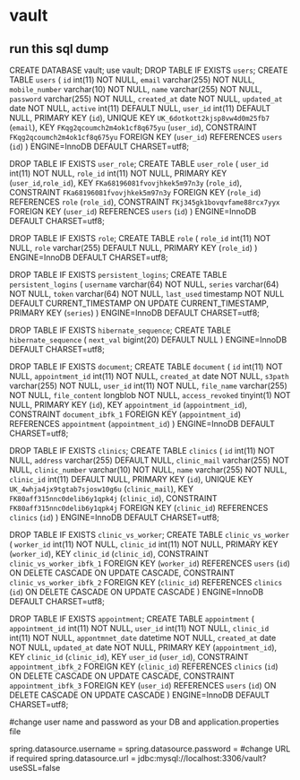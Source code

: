 # vault
## run this sql dump 

CREATE DATABASE vault;
use vault;
DROP TABLE IF EXISTS `users`;
CREATE TABLE `users` (
  `id` int(11) NOT NULL,
  `email` varchar(255) NOT NULL,
  `mobile_number` varchar(10) NOT NULL,
  `name` varchar(255) NOT NULL,
  `password` varchar(255) NOT NULL,
  `created_at` date NOT NULL,
  `updated_at` date NOT NULL,
  `active` int(11) DEFAULT NULL,
  `user_id` int(11) DEFAULT NULL,
  PRIMARY KEY (`id`),
  UNIQUE KEY `UK_6dotkott2kjsp8vw4d0m25fb7` (`email`),
  KEY `FKqg2qcoumch2m4ok1cf8q675yu` (`user_id`),
  CONSTRAINT `FKqg2qcoumch2m4ok1cf8q675yu` FOREIGN KEY (`user_id`) REFERENCES `users` (`id`)
) ENGINE=InnoDB DEFAULT CHARSET=utf8;

DROP TABLE IF EXISTS `user_role`;
CREATE TABLE `user_role` (
  `user_id` int(11) NOT NULL,
  `role_id` int(11) NOT NULL,
  PRIMARY KEY (`user_id`,`role_id`),
  KEY `FKa68196081fvovjhkek5m97n3y` (`role_id`),
  CONSTRAINT `FKa68196081fvovjhkek5m97n3y` FOREIGN KEY (`role_id`) REFERENCES `role` (`role_id`),
  CONSTRAINT `FKj345gk1bovqvfame88rcx7yyx` FOREIGN KEY (`user_id`) REFERENCES `users` (`id`)
) ENGINE=InnoDB DEFAULT CHARSET=utf8;

DROP TABLE IF EXISTS `role`;
CREATE TABLE `role` (
  `role_id` int(11) NOT NULL,
  `role` varchar(255) DEFAULT NULL,
  PRIMARY KEY (`role_id`)
) ENGINE=InnoDB DEFAULT CHARSET=utf8;

DROP TABLE IF EXISTS `persistent_logins`;
CREATE TABLE `persistent_logins` (
  `username` varchar(64) NOT NULL,
  `series` varchar(64) NOT NULL,
  `token` varchar(64) NOT NULL,
  `last_used` timestamp NOT NULL DEFAULT CURRENT_TIMESTAMP ON UPDATE CURRENT_TIMESTAMP,
  PRIMARY KEY (`series`)
) ENGINE=InnoDB DEFAULT CHARSET=utf8;

DROP TABLE IF EXISTS `hibernate_sequence`;
CREATE TABLE `hibernate_sequence` (
  `next_val` bigint(20) DEFAULT NULL
) ENGINE=InnoDB DEFAULT CHARSET=utf8;

DROP TABLE IF EXISTS `document`;
CREATE TABLE `document` (
  `id` int(11) NOT NULL,
  `appointment_id` int(11) NOT NULL,
  `created_at` date NOT NULL,
  `s3path` varchar(255) NOT NULL,
  `user_id` int(11) NOT NULL,
  `file_name` varchar(255) NOT NULL,
  `file_content` longblob NOT NULL,
  `access_revoked` tinyint(1) NOT NULL,
  PRIMARY KEY (`id`),
  KEY `appointment_id` (`appointment_id`),
  CONSTRAINT `document_ibfk_1` FOREIGN KEY (`appointment_id`) REFERENCES `appointment` (`appointment_id`)
) ENGINE=InnoDB DEFAULT CHARSET=utf8;

DROP TABLE IF EXISTS `clinics`;
CREATE TABLE `clinics` (
  `id` int(11) NOT NULL,
  `address` varchar(255) DEFAULT NULL,
  `clinic_mail` varchar(255) NOT NULL,
  `clinic_number` varchar(10) NOT NULL,
  `name` varchar(255) NOT NULL,
  `clinic_id` int(11) DEFAULT NULL,
  PRIMARY KEY (`id`),
  UNIQUE KEY `UK_4whja4jx9tgtab7sjosw10g6u` (`clinic_mail`),
  KEY `FK80aff315nnc0delib6y1qpk4j` (`clinic_id`),
  CONSTRAINT `FK80aff315nnc0delib6y1qpk4j` FOREIGN KEY (`clinic_id`) REFERENCES `clinics` (`id`)
) ENGINE=InnoDB DEFAULT CHARSET=utf8;

DROP TABLE IF EXISTS `clinic_vs_worker`;
CREATE TABLE `clinic_vs_worker` (
  `worker_id` int(11) NOT NULL,
  `clinic_id` int(11) NOT NULL,
  PRIMARY KEY (`worker_id`),
  KEY `clinic_id` (`clinic_id`),
  CONSTRAINT `clinic_vs_worker_ibfk_1` FOREIGN KEY (`worker_id`) REFERENCES `users` (`id`) ON DELETE CASCADE ON UPDATE CASCADE,
  CONSTRAINT `clinic_vs_worker_ibfk_2` FOREIGN KEY (`clinic_id`) REFERENCES `clinics` (`id`) ON DELETE CASCADE ON UPDATE CASCADE
) ENGINE=InnoDB DEFAULT CHARSET=utf8;

DROP TABLE IF EXISTS `appointment`;
CREATE TABLE `appointment` (
  `appointment_id` int(11) NOT NULL,
  `user_id` int(11) NOT NULL,
  `clinic_id` int(11) NOT NULL,
  `appontmnet_date` datetime NOT NULL,
  `created_at` date NOT NULL,
  `updated_at` date NOT NULL,
  PRIMARY KEY (`appointment_id`),
  KEY `clinic_id` (`clinic_id`),
  KEY `user_id` (`user_id`),
  CONSTRAINT `appointment_ibfk_2` FOREIGN KEY (`clinic_id`) REFERENCES `clinics` (`id`) ON DELETE CASCADE ON UPDATE CASCADE,
  CONSTRAINT `appointment_ibfk_3` FOREIGN KEY (`user_id`) REFERENCES `users` (`id`) ON DELETE CASCADE ON UPDATE CASCADE
) ENGINE=InnoDB DEFAULT CHARSET=utf8;

#change user name and password as your DB and application.properties file 

spring.datasource.username = 
spring.datasource.password = 
#change URL if required 
spring.datasource.url = jdbc:mysql://localhost:3306/vault?useSSL=false
